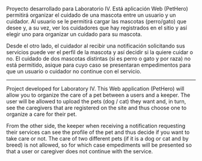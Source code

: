 Proyecto desarrollado para Laboratorio IV. Está aplicación Web (PetHero) permitirá organizar el cuidado de una mascota entre un usuario y un cuidador. Al usuario se le permitirá cargar las mascotas (perro/gato) que desee y, a su vez, ver los cuidadores que hay registrados en el sitio y así elegir uno para organizar un cuidado para su mascota.

Desde el otro lado, el cuidador al recibir una notificación solicitando sus servicios puede ver el perfil de la mascota y así decidir si la quiere cuidar o no. El cuidado de dos mascotas distintas (si es perro o gato y por raza) no está permitido, asique para cuyo caso se presentaran empedimentos para que un usuario o cuidador no continue con el servicio.  

----------------------------------------------------------------------------------------------------------------------------------------

Project developed for Laboratory IV. This Web application (PetHero) will allow you to organize the care of a pet between a users and a keeper. The user will be allowed to upload the pets (dog / cat) they want and, in turn, see the caregivers that are registered on the site and thus choose one to organize a care for their pet.

From the other side, the keeper when receiving a notification requesting their services can see the profile of the pet and thus decide if you want to take care or not. The care of two different pets (if it is a dog or cat and by breed) is not allowed, so for which case empediments will be presented so that a user or caregiver does not continue with the service.  
